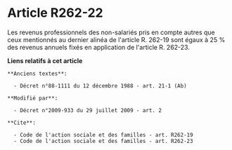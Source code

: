 # Article R262-22

Les revenus professionnels des non-salariés pris en compte autres que ceux mentionnés au dernier alinéa de l'article R.
262-19 sont égaux à 25 % des revenus annuels fixés en application de l'article R. 262-23.

**Liens relatifs à cet article**

	**Anciens textes**:

	  - Décret n°88-1111 du 12 décembre 1988 - art. 21-1 (Ab)

	**Modifié par**:

	  - Décret n°2009-933 du 29 juillet 2009 - art. 2

	**Cite**:

	  - Code de l'action sociale et des familles - art. R262-19
	  - Code de l'action sociale et des familles - art. R262-23
